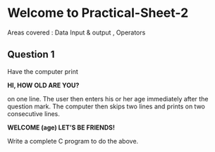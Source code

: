 # Welcome to Practical-Sheet-2 
Areas covered :	Data Input & output , Operators

## **Question 1** <br/>
Have the computer print

**HI, HOW OLD ARE YOU?**

on one line. The user then enters his or her age immediately after the question mark. The computer then skips two lines and prints on two consecutive lines.

**WELCOME (age)
LET’S BE FRIENDS!**

Write a complete C program to do the above.

